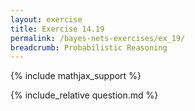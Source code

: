 ```yaml
---
layout: exercise
title: Exercise 14.19
permalink: /bayes-nets-exercises/ex_19/
breadcrumb: Probabilistic Reasoning
---
```


{% include mathjax_support %}

<div><i class="arrow-up loader" data-chapter="bayes-nets-exercises" data-exercise="ex_19" data-rating="0"></i></div>
{% include_relative question.md %}
